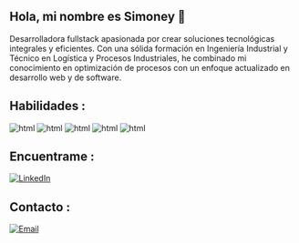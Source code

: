 ## Hola, mi nombre es Simoney 👋

Desarrolladora fullstack apasionada por crear soluciones tecnológicas integrales y eficientes. Con una sólida formación en Ingeniería Industrial y Técnico en Logística y Procesos Industriales, he combinado mi conocimiento en optimización de procesos con un enfoque actualizado en desarrollo web y de software.

## Habilidades :

![html](https://img.shields.io/badge/</>-HTML-E34F26?logoColor=white&labelColor=101010)
![html](https://img.shields.io/badge/{B}-Bootstrap-7952B3?logoColor=white&labelColor=101010)
![html](https://img.shields.io/badge/PY-Python-3776AB?logoColor=white&labelColor=101010)
![html](https://img.shields.io/badge/Dj-Django-2AB1AC?logoColor=white&labelColor=101010)
![html](https://img.shields.io/badge/Psql-Postgres-FFDF18?logoColor=white&labelColor=101010)

## Encuentrame :

[![LinkedIn](https://img.shields.io/badge/LinkedIn-Simoney_Cortes_Rojas-0077B5?style=for-the-badge&logo=linkedin&logoColor=white&labelColor=101010)](https://www.linkedin.com/in/simoney-cortés-rojas-0612521b4)

## Contacto :

[![Email](https://img.shields.io/badge/simocortes.ing@gmail.com-emailpersonal-D14836?style=for-the-badge&logo=gmail&logoColor=white&labelColor=101010)](mailto:simocortes.ing@gmail.com)
</br>
